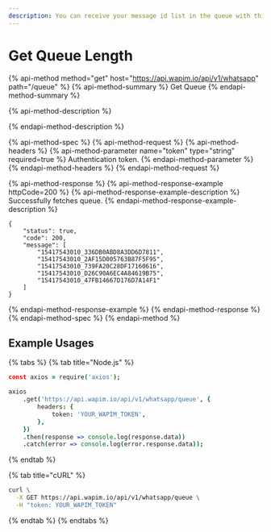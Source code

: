 ```yaml
---
description: You can receive your message id list in the queue with this endpoint.
---
```


# Get Queue Length

{% api-method method="get" host="https://api.wapim.io/api/v1/whatsapp" path="/queue" %}
{% api-method-summary %}
Get Queue
{% endapi-method-summary %}

{% api-method-description %}

{% endapi-method-description %}

{% api-method-spec %}
{% api-method-request %}
{% api-method-headers %}
{% api-method-parameter name="token" type="string" required=true %}
Authentication token.
{% endapi-method-parameter %}
{% endapi-method-headers %}
{% endapi-method-request %}

{% api-method-response %}
{% api-method-response-example httpCode=200 %}
{% api-method-response-example-description %}
Successfully fetches queue.
{% endapi-method-response-example-description %}

```text
{
	"status": true,
	"code": 200,
	"message": [
		"15417543010_336DB0ABD8A3DD6D7811",
		"15417543010_2AF15D005763B87F5F95",
		"15417543010_739FA20C28DF17160616",
		"15417543010_D26C90A6EC4A84619B75",
		"15417543010_47FB14667D176D7A14F1"
	]
}
```
{% endapi-method-response-example %}
{% endapi-method-response %}
{% endapi-method-spec %}
{% endapi-method %}

## Example Usages

{% tabs %}
{% tab title="Node.js" %}
```coffeescript
const axios = require('axios');

axios
	.get('https://api.wapim.io/api/v1/whatsapp/queue', {
		headers: {
			token: 'YOUR_WAPIM_TOKEN',
		},
	})
	.then(response => console.log(response.data))
	.catch(error => console.log(error.response.data));

```
{% endtab %}

{% tab title="cURL" %}
```bash
curl \
  -X GET https://api.wapim.io/api/v1/whatsapp/queue \
  -H "token: YOUR_WAPIM_TOKEN"
```
{% endtab %}
{% endtabs %}

